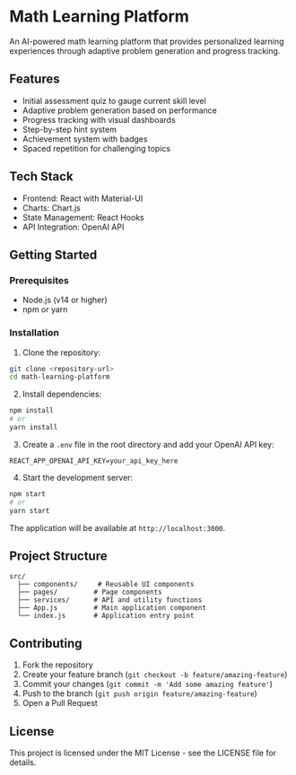# Math Learning Platform

An AI-powered math learning platform that provides personalized learning experiences through adaptive problem generation and progress tracking.

## Features

- Initial assessment quiz to gauge current skill level
- Adaptive problem generation based on performance
- Progress tracking with visual dashboards
- Step-by-step hint system
- Achievement system with badges
- Spaced repetition for challenging topics

## Tech Stack

- Frontend: React with Material-UI
- Charts: Chart.js
- State Management: React Hooks
- API Integration: OpenAI API

## Getting Started

### Prerequisites

- Node.js (v14 or higher)
- npm or yarn

### Installation

1. Clone the repository:
```bash
git clone <repository-url>
cd math-learning-platform
```

2. Install dependencies:
```bash
npm install
# or
yarn install
```

3. Create a `.env` file in the root directory and add your OpenAI API key:
```
REACT_APP_OPENAI_API_KEY=your_api_key_here
```

4. Start the development server:
```bash
npm start
# or
yarn start
```

The application will be available at `http://localhost:3000`.

## Project Structure

```
src/
  ├── components/     # Reusable UI components
  ├── pages/         # Page components
  ├── services/      # API and utility functions
  ├── App.js         # Main application component
  └── index.js       # Application entry point
```

## Contributing

1. Fork the repository
2. Create your feature branch (`git checkout -b feature/amazing-feature`)
3. Commit your changes (`git commit -m 'Add some amazing feature'`)
4. Push to the branch (`git push origin feature/amazing-feature`)
5. Open a Pull Request

## License

This project is licensed under the MIT License - see the LICENSE file for details. 